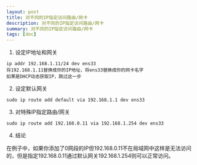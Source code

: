 ```yaml
---
layout: post
title: 对不同的IP指定访问路由/网卡
description: 对不同的IP指定访问路由/网卡
summary: 对不同的IP指定访问路由/网卡
tags: [doc]
---
```



1. 设定IP地址和网关
```
ip addr 192.168.1.11/24 dev ens33
将192.168.1.11替换成你的IP地址，将ens33替换成你的网卡名字
如果是DHCP动态获取IP，跳过这一步
```
2. 设定默认网关
```
sudo ip route add default via 192.168.1.1 dev ens33
```
3. 对特殊IP指定路由/网关
```
sudo ip route add 192.168.0.11 via 192.168.1.254 dev ens33
```
4. 结论

在例子中，如果你添加了0网段的IP但192.168.0.11不在局域网中这样是无法访问的，但是指定192.168.0.11通过默认网关192.168.1.254则可以正常访问。